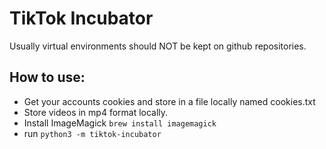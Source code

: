 # TikTok Incubator

Usually virtual environments should NOT be kept on github repositories.

## How to use:

- Get your accounts cookies and store in a file locally named cookies.txt
- Store videos in mp4 format locally.
- Install ImageMagick `brew install imagemagick`
- run `python3 -m tiktok-incubator`